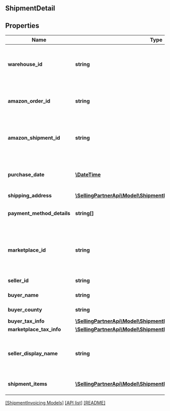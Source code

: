 ## ShipmentDetail

## Properties

Name | Type | Description | Notes
------------ | ------------- | ------------- | -------------
**warehouse_id** | **string** | The Amazon-defined identifier for the warehouse. | [optional]
**amazon_order_id** | **string** | The Amazon-defined identifier for the order. | [optional]
**amazon_shipment_id** | **string** | The Amazon-defined identifier for the shipment. | [optional]
**purchase_date** | [**\DateTime**](\DateTime.md) | The date and time when the order was created. | [optional]
**shipping_address** | [**\SellingPartnerApi\Model\ShipmentInvoicing\Address**](Address.md) |  | [optional]
**payment_method_details** | **string[]** | The list of payment method details. | [optional]
**marketplace_id** | **string** | The identifier for the marketplace where the order was placed. | [optional]
**seller_id** | **string** | The seller identifier. | [optional]
**buyer_name** | **string** | The name of the buyer. | [optional]
**buyer_county** | **string** | The county of the buyer. | [optional]
**buyer_tax_info** | [**\SellingPartnerApi\Model\ShipmentInvoicing\BuyerTaxInfo**](BuyerTaxInfo.md) |  | [optional]
**marketplace_tax_info** | [**\SellingPartnerApi\Model\ShipmentInvoicing\MarketplaceTaxInfo**](MarketplaceTaxInfo.md) |  | [optional]
**seller_display_name** | **string** | The seller’s friendly name registered in the marketplace. | [optional]
**shipment_items** | [**\SellingPartnerApi\Model\ShipmentInvoicing\ShipmentItem[]**](ShipmentItem.md) | A list of shipment items. | [optional]

[[ShipmentInvoicing Models]](../) [[API list]](../../Api) [[README]](../../../README.md)
